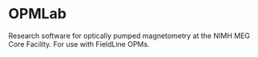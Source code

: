 # OPMLab
Research software for optically pumped magnetometry at the NIMH MEG Core Facility.
For use with FieldLine OPMs.
